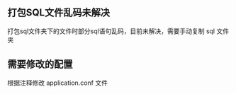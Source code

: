 ## 打包SQL文件乱码未解决

打包sql文件夹下的文件时部分sql语句乱码，目前未解决，需要手动复制  sql 文件夹

## 需要修改的配置

根据注释修改 application.conf 文件

